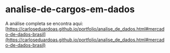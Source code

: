 # analise-de-cargos-em-dados
 
A análise completa se encontra aqui: [https://carloseduardoas.github.io/portfolio/analise_de_dados.html#mercado-de-dados-brasil](https://carloseduardoas.github.io/portfolio/analise_de_dados.html#mercado-de-dados-brasil)
